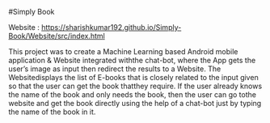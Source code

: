#Simply Book


Website : https://sharishkumar192.github.io/Simply-Book/Website/src/index.html

This project was to create a Machine Learning based Android mobile application & Website integrated withthe chat-bot, where the App gets the user’s image as input then redirect the results to a Website. The Websitedisplays the list of E-books that is closely related to the input given so that the user can get the book thatthey require. If the user already knows the name of the book and only needs the book, then the user can go tothe website and get the book directly using the help of a chat-bot just by typing the name of the book in it.
